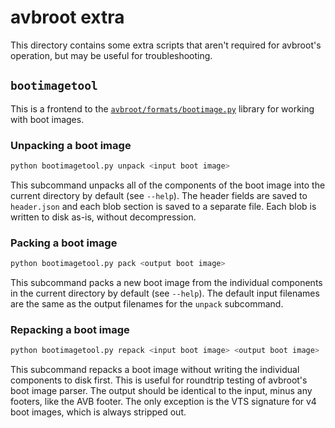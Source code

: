 # avbroot extra

This directory contains some extra scripts that aren't required for avbroot's operation, but may be useful for troubleshooting.

## `bootimagetool`

This is a frontend to the [`avbroot/formats/bootimage.py`](../avbroot/formats/bootimage.py) library for working with boot images.

### Unpacking a boot image

```bash
python bootimagetool.py unpack <input boot image>
```

This subcommand unpacks all of the components of the boot image into the current directory by default (see `--help`). The header fields are saved to `header.json` and each blob section is saved to a separate file. Each blob is written to disk as-is, without decompression.

### Packing a boot image

```bash
python bootimagetool.py pack <output boot image>
```

This subcommand packs a new boot image from the individual components in the current directory by default (see `--help`). The default input filenames are the same as the output filenames for the `unpack` subcommand.

### Repacking a boot image

```bash
python bootimagetool.py repack <input boot image> <output boot image>
```

This subcommand repacks a boot image without writing the individual components to disk first. This is useful for roundtrip testing of avbroot's boot image parser. The output should be identical to the input, minus any footers, like the AVB footer. The only exception is the VTS signature for v4 boot images, which is always stripped out.
